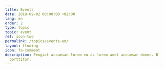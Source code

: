 ```yaml
---
title: Events
date: 2018-09-02 00:00:00 +02:00
lang: en
order: 2
type: topic
topic: event
ref: icon-two
permalink: /topics/events-en/
layout: flowing
icon: fa-comment
description: Feugiat accumsan lorem eu ac lorem amet accumsan donec. Blandit orci
  porttitor.
---
```

